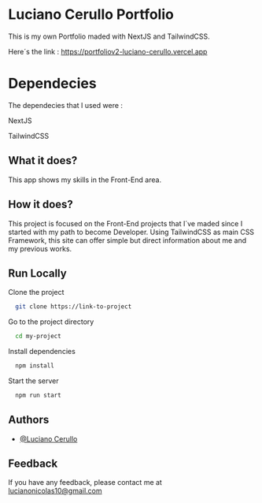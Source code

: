 
# Luciano Cerullo Portfolio

This is my own Portfolio maded with NextJS and TailwindCSS.

Here´s the link : https://portfoliov2-luciano-cerullo.vercel.app

# Dependecies

The dependecies that I used were : 

NextJS

TailwindCSS



## What it does?

This app shows my skills in the Front-End area.

## How it does?

This project is focused on the Front-End projects that I´ve maded since I started with my path to become Developer.
Using TailwindCSS as main CSS Framework, this site can offer simple but direct information about me and my previous works.

## Run Locally

Clone the project

```bash
  git clone https://link-to-project
```

Go to the project directory

```bash
  cd my-project
```

Install dependencies

```bash
  npm install
```

Start the server

```bash
  npm run start
```


## Authors

- [@Luciano Cerullo](https://www.linkedin.com/in/lucianocerullo77/)


## Feedback

If you have any feedback, please contact me at lucianonicolas10@gmail.com

